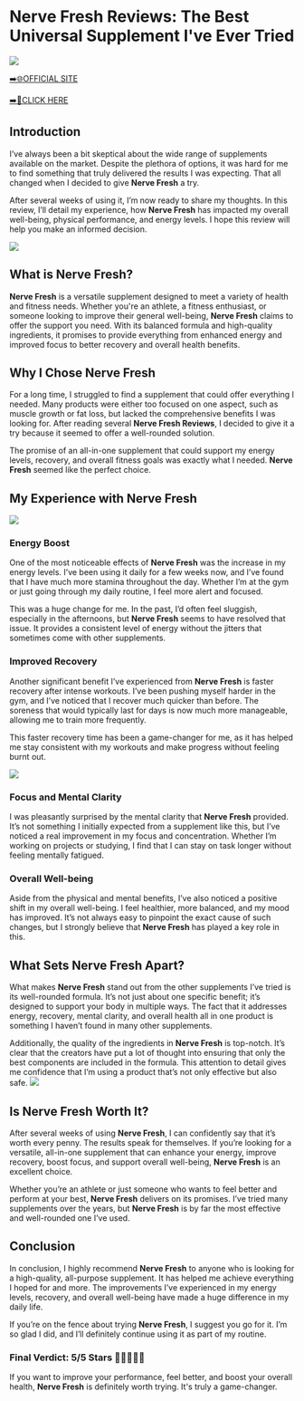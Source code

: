 # Nerve Fresh Reviews: The Best Universal Supplement I've Ever Tried

[![](https://static.vecteezy.com/system/resources/thumbnails/019/896/014/small/buy-now-gradient-button-with-cart-symbol-buy-now-illustration-png.png)](https://edetoop.top/lander/sugarpreland-1/nervefresh.html) 

[➡️🌐OFFICIAL SITE](https://edetoop.top/lander/sugarpreland-1/nervefresh.html) 

[➡️🔗CLICK HERE](https://edetoop.top/lander/sugarpreland-1/nervefresh.html) 


## Introduction

I’ve always been a bit skeptical about the wide range of supplements available on the market. Despite the plethora of options, it was hard for me to find something that truly delivered the results I was expecting. That all changed when I decided to give **Nerve Fresh** a try.

After several weeks of using it, I’m now ready to share my thoughts. In this review, I’ll detail my experience, how **Nerve Fresh** has impacted my overall well-being, physical performance, and energy levels. I hope this review will help you make an informed decision. 

[![](https://wallpapers.com/images/hd/red-order-now-button-udg4jcj4arvn8b0n-2.png)](https://edetoop.top/lander/sugarpreland-1/nervefresh.html)  

## What is Nerve Fresh?

**Nerve Fresh** is a versatile supplement designed to meet a variety of health and fitness needs. Whether you're an athlete, a fitness enthusiast, or someone looking to improve their general well-being, **Nerve Fresh** claims to offer the support you need. With its balanced formula and high-quality ingredients, it promises to provide everything from enhanced energy and improved focus to better recovery and overall health benefits.

## Why I Chose Nerve Fresh

For a long time, I struggled to find a supplement that could offer everything I needed. Many products were either too focused on one aspect, such as muscle growth or fat loss, but lacked the comprehensive benefits I was looking for. After reading several **Nerve Fresh Reviews**, I decided to give it a try because it seemed to offer a well-rounded solution.

The promise of an all-in-one supplement that could support my energy levels, recovery, and overall fitness goals was exactly what I needed. **Nerve Fresh** seemed like the perfect choice.

## My Experience with Nerve Fresh

[![](https://static.vecteezy.com/system/resources/thumbnails/019/896/014/small/buy-now-gradient-button-with-cart-symbol-buy-now-illustration-png.png)](https://edetoop.top/lander/sugarpreland-1/nervefresh.html)

### Energy Boost

One of the most noticeable effects of **Nerve Fresh** was the increase in my energy levels. I’ve been using it daily for a few weeks now, and I’ve found that I have much more stamina throughout the day. Whether I’m at the gym or just going through my daily routine, I feel more alert and focused.

This was a huge change for me. In the past, I’d often feel sluggish, especially in the afternoons, but **Nerve Fresh** seems to have resolved that issue. It provides a consistent level of energy without the jitters that sometimes come with other supplements.

### Improved Recovery

Another significant benefit I’ve experienced from **Nerve Fresh** is faster recovery after intense workouts. I’ve been pushing myself harder in the gym, and I’ve noticed that I recover much quicker than before. The soreness that would typically last for days is now much more manageable, allowing me to train more frequently.

This faster recovery time has been a game-changer for me, as it has helped me stay consistent with my workouts and make progress without feeling burnt out.

[![](https://wallpapers.com/images/hd/red-order-now-button-udg4jcj4arvn8b0n-2.png)](https://edetoop.top/lander/sugarpreland-1/nervefresh.html)  

### Focus and Mental Clarity

I was pleasantly surprised by the mental clarity that **Nerve Fresh** provided. It’s not something I initially expected from a supplement like this, but I’ve noticed a real improvement in my focus and concentration. Whether I’m working on projects or studying, I find that I can stay on task longer without feeling mentally fatigued.

### Overall Well-being

Aside from the physical and mental benefits, I’ve also noticed a positive shift in my overall well-being. I feel healthier, more balanced, and my mood has improved. It’s not always easy to pinpoint the exact cause of such changes, but I strongly believe that **Nerve Fresh** has played a key role in this.

## What Sets Nerve Fresh Apart?

What makes **Nerve Fresh** stand out from the other supplements I’ve tried is its well-rounded formula. It’s not just about one specific benefit; it’s designed to support your body in multiple ways. The fact that it addresses energy, recovery, mental clarity, and overall health all in one product is something I haven’t found in many other supplements.

Additionally, the quality of the ingredients in **Nerve Fresh** is top-notch. It’s clear that the creators have put a lot of thought into ensuring that only the best components are included in the formula. This attention to detail gives me confidence that I’m using a product that’s not only effective but also safe.
[![](https://static.vecteezy.com/system/resources/thumbnails/019/896/014/small/buy-now-gradient-button-with-cart-symbol-buy-now-illustration-png.png)](https://edetoop.top/lander/sugarpreland-1/nervefresh.html)
## Is Nerve Fresh Worth It?

After several weeks of using **Nerve Fresh**, I can confidently say that it’s worth every penny. The results speak for themselves. If you’re looking for a versatile, all-in-one supplement that can enhance your energy, improve recovery, boost focus, and support overall well-being, **Nerve Fresh** is an excellent choice.

Whether you’re an athlete or just someone who wants to feel better and perform at your best, **Nerve Fresh** delivers on its promises. I’ve tried many supplements over the years, but **Nerve Fresh** is by far the most effective and well-rounded one I’ve used.

## Conclusion

In conclusion, I highly recommend **Nerve Fresh** to anyone who is looking for a high-quality, all-purpose supplement. It has helped me achieve everything I hoped for and more. The improvements I’ve experienced in my energy levels, recovery, and overall well-being have made a huge difference in my daily life.

If you’re on the fence about trying **Nerve Fresh**, I suggest you go for it. I’m so glad I did, and I’ll definitely continue using it as part of my routine.

### Final Verdict: 5/5 Stars 🌟🌟🌟🌟🌟

If you want to improve your performance, feel better, and boost your overall health, **Nerve Fresh** is definitely worth trying. It's truly a game-changer.
